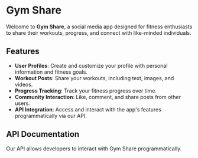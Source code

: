 # Gym Share

Welcome to **Gym Share**, a social media app designed for fitness enthusiasts to share their workouts, progress, and connect with like-minded individuals.

## Features

- **User Profiles**: Create and customize your profile with personal information and fitness goals.
- **Workout Posts**: Share your workouts, including text, images, and videos.
- **Progress Tracking**: Track your fitness progress over time.
- **Community Interaction**: Like, comment, and share posts from other users.
- **API Integration**: Access and interact with the app's features programmatically via our API.

## API Documentation

Our API allows developers to interact with Gym Share programmatically.

